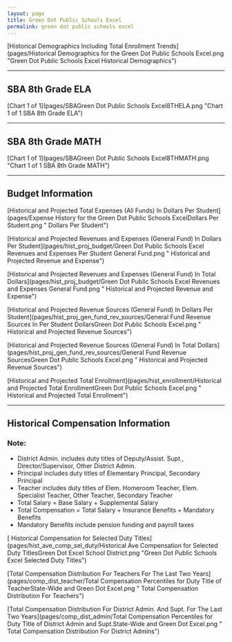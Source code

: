 ```yaml
---
layout: page
title: Green Dot Public Schools Excel
permalink: green dot public schools excel
---
```



[Historical Demographics Including Total Enrollment Trends](pages/Historical Demographics for the Green Dot Public Schools Excel.png "Green Dot Public Schools Excel Historical Demographics")

___

## SBA 8th Grade ELA

[Chart 1 of 1](pages/SBAGreen Dot Public Schools Excel8THELA.png "Chart 1 of 1 SBA 8th Grade ELA")


___

## SBA 8th Grade MATH

[Chart 1 of 1](pages/SBAGreen Dot Public Schools Excel8THMATH.png "Chart 1 of 1 SBA 8th Grade MATH")


___

## Budget Information

[Historical and Projected Total Expenses (All Funds) In Dollars Per Student](pages/Expense History for the Green Dot Public Schools ExcelDollars Per Student.png " Dollars Per Student")

[Historical and Projected Revenues and Expenses (General Fund) In Dollars Per Student](pages/hist_proj_budget/Green Dot Public Schools Excel Revenues and Expenses Per Student General Fund.png " Historical and Projected Revenue and Expense")

[Historical and Projected Revenues and Expenses (General Fund) In Total Dollars](pages/hist_proj_budget/Green Dot Public Schools Excel Revenues and Expenses General Fund.png " Historical and Projected Revenue and Expense")

[Historical and Projected Revenue Sources (General Fund) In Dollars Per Student](pages/hist_proj_gen_fund_rev_sources/General Fund Revenue Sources In Per Student DollarsGreen Dot Public Schools Excel.png " Historical and Projected Revenue Sources")

[Historical and Projected Revenue Sources (General Fund) In Total Dollars](pages/hist_proj_gen_fund_rev_sources/General Fund Revenue SourcesGreen Dot Public Schools Excel.png " Historical and Projected Revenue Sources")

[Historical and Projected Total Enrollment](pages/hist_enrollment/Historical and Projected Total EnrollmentGreen Dot Public Schools Excel.png " Historical and Projected Total Enrollment")


___

## Historical Compensation Information
### Note:
- District Admin. includes duty titles of Deputy/Assist. Supt., Director/Supervisor, Other District Admin.
- Principal includes duty titles of Elementary Principal, Secondary Principal
- Teacher includes duty titles of Elem. Homeroom Teacher, Elem. Specialist Teacher, Other Teacher, Secondary Teacher
- Total Salary = Base Salary + Supplemental Salary
- Total Compensation = Total Salary + Insurance Benefits + Mandatory Benefits
- Mandatory Benefits include pension funding and payroll taxes

[ Historical Compensation for Selected Duty Titles](pages/hist_ave_comp_sel_duty/Historical Ave Compensation for Selected Duty TitlesGreen Dot Excel School District.png "Green Dot Public Schools Excel Selected Duty Titles")

[Total Compensation Distribution For Teachers For The Last Two Years](pages/comp_dist_teacher/Total Compensation Percentiles for Duty Title of TeacherState-Wide and Green Dot Excel.png " Total Compensation Distribution For Teachers")

[Total Compensation Distribution For District Admin. And Supt. For The Last Two Years](pages/comp_dist_admin/Total Compensation Percentiles for Duty Title of District Admin and Supt.State-Wide and Green Dot Excel.png " Total Compensation Distribution For District Admins")

